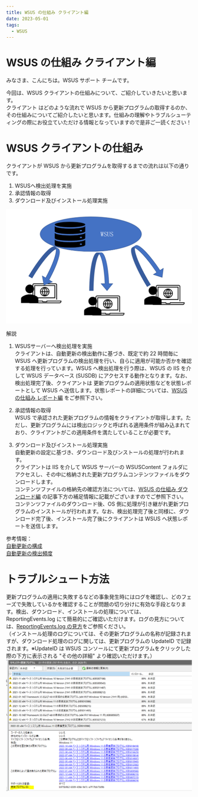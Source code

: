 ```yaml
---
title: WSUS の仕組み クライアント編
date: 2023-05-01
tags:
  - WSUS
---
```


# WSUS の仕組み クライアント編
みなさま、こんにちは。WSUS サポート チームです。

今回は、WSUS クライアントの仕組みについて、ご紹介していきたいと思います。  
クライアント はどのような流れで WSUS から更新プログラムの取得するのか、その仕組みについてご紹介したいと思います。仕組みの理解やトラブルシューティングの際にお役立ていただける情報となっていますので是非ご一読ください！  

# WSUS クライアントの仕組み  

クライアントが WSUS から更新プログラムを取得するまでの流れは以下の通りです。
1. WSUSへ検出処理を実施  
2. 承認情報の取得  
3. ダウンロード及びインストール処理実施  

![](2023-05-01_01/2023-05-01_01_1.png)

解説

1. WSUSサーバーへ検出処理を実施  
クライアントは、自動更新の検出動作に基づき、既定で約 22 時間毎に WSUS へ更新プログラムの検出処理を行い、自らに適用が可能か否かを確認する処理を行っています。WSUS へ検出処理を行う際は、WSUS の IIS を介して WSUS データベース (SUSDB) にアクセスする動作となります。なお、検出処理完了後、クライアントは 更新プログラムの適用状態などを状態レポートとして WSUS へ送信します。状態レポートの詳細については、[WSUS の仕組み レポート編](https://jpmem.github.io/blog/wsus/2022-07-07_01/)  をご参照下さい。

2. 承認情報の取得  
WSUS で承認された更新プログラムの情報をクライアントが取得します。ただし、更新プログラムには検出ロジックと呼ばれる適用条件が組み込まれており、クライアントがこの適用条件を満たしていることが必要です。  

3. ダウンロード及びインストール処理実施  
自動更新の設定に基づき、ダウンロード及びンストールの処理が行われます。  
クライアントは IIS を介して WSUS サーバーの WSUSContent フォルダにアクセスし、その中に格納された更新プログラムコンテンツファイルをダウンロードします。  
コンテンツファイルの格納先の確認方法については、[WSUS の仕組み ダウンロード編](https://jpmem.github.io/blog/wsus/2022-06-06_01/)  の記事下方の補足情報に記載がございますのでご参照下さい。  
コンテンツファイルのダウンロード後、OS 側に処理が引き継がれ更新プログラムのインストールが行われます。なお、検出処理完了後と同様に、ダウンロード完了後、インストール完了後にクライアントは WSUS へ状態レポートを送信します。

参考情報：  
[自動更新の構成](https://learn.microsoft.com/ja-jp/windows-server/administration/windows-server-update-services/deploy/4-configure-group-policy-settings-for-automatic-updates#configure-automatic-updates)  
[自動更新の検出頻度](https://learn.microsoft.com/ja-jp/windows-server/administration/windows-server-update-services/deploy/4-configure-group-policy-settings-for-automatic-updates#automatic-updates-detection-frequency)


# トラブルシュート方法 
更新プログラムの適用に失敗するなどの事象発生時にはログを確認し、どのフェーズで失敗しているかを確認することが問題の切り分けに有効な手段となります。検出、ダウンロード、インストールの処理については、ReportingEvents.log にて簡易的にご確認いただけます。ログの見方については、[ReportingEvents.log の見方](https://jpmem.github.io/blog/wsus/2018-02-02_01/)をご参照ください。  
（インストール処理のログについては、その更新プログラムの名称が記録されますが、ダウンロード処理のログに関しては、更新プログラムの UpdateID で記録されます。※UpdateID は WSUS コンソールにて更新プログラムをクリックした際の下方に表示される "その他の詳細" より確認いただけます。）
![](2023-05-01_01/2023-05-01_01_2.png)

